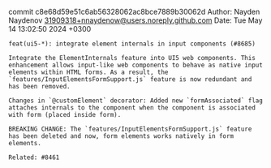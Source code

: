 commit c8e68d59e51c6ab56328062ac8bce7889b30062d
Author: Nayden Naydenov <31909318+nnaydenow@users.noreply.github.com>
Date:   Tue May 14 13:02:50 2024 +0300

    feat(ui5-*): integrate element internals in input components (#8685)
    
    Integrate the ElementInternals feature into UI5 web components. This enhancement allows input-like web components to behave as native input elements within HTML forms. As a result, the `features/InputElementsFormSupport.js` feature is now redundant and has been removed.
    
    Changes in `@customElement` decorator: Added new `formAssociated` flag attaches internals to the component when the component is associated with form (placed inside form).
    
    BREAKING CHANGE: The `features/InputElementsFormSupport.js` feature has been deleted and now, form elements works natively in form elements.
    
    Related: #8461
